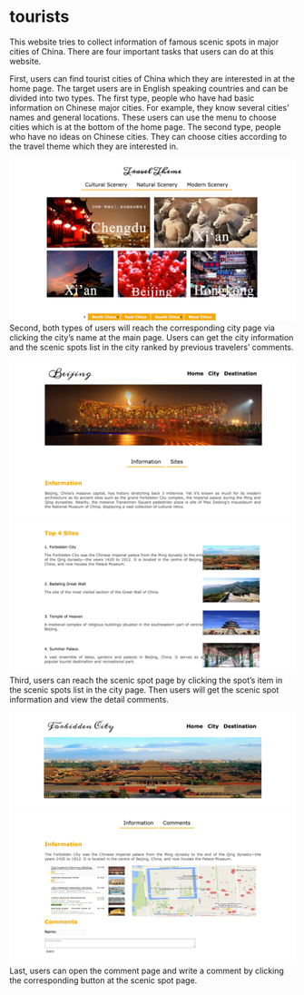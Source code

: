 # tourists
This website tries to collect information of famous scenic spots in major cities of China. There are four important tasks that users can do at this website. 

First, users can find tourist cities of China which they are interested in at the home page. The target users are in English speaking countries and can be divided into two types. The first type, people who have had basic information on Chinese major cities. For example, they know several cities’ names and general locations. These users can use the menu to choose cities which is at the bottom of the home page. The second type, people who have no ideas on Chinese cities. They can choose cities according to the travel theme which they are interested in.


![preview](home.jpg)
Second, both types of users will reach the corresponding city page via clicking the city’s name at the main page. Users can get the city information and the scenic spots list in the city ranked by previous travelers’ comments.


![preview](city1.jpg)
![preview](city2.jpg)
Third, users can reach the scenic spot page by clicking the spot’s item in the scenic spots list in the city page. Then users will get the scenic spot information and view the detail comments.


![preview](site1.jpg)
![preview](site2.jpg)
Last, users can open the comment page and write a comment by clicking the corresponding button at the scenic spot page.
